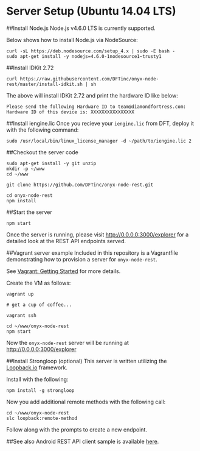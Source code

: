 # Server Setup (Ubuntu 14.04 LTS)

##Install Node.js
Node.js v4.6.0 LTS is currently supported.

Below shows how to install Node.js via NodeSource:
```
curl -sL https://deb.nodesource.com/setup_4.x | sudo -E bash -
sudo apt-get install -y nodejs=4.6.0-1nodesource1~trusty1
```

##Install IDKit 2.72
```
curl https://raw.githubusercontent.com/DFTinc/onyx-node-rest/master/install-idkit.sh | sh
```

The above will install IDKit 2.72 and print the hardware ID like below:
```
Please send the following Hardware ID to team@diamondfortress.com:
Hardware ID of this device is: XXXXXXXXXXXXXXXX
```

##Install iengine.lic
Once you recieve your `iengine.lic` from DFT, deploy it with the following command:
```
sudo /usr/local/bin/linux_license_manager -d ~/path/to/iengine.lic 2
```

##Checkout the server code
```
sudo apt-get install -y git unzip
mkdir -p ~/www
cd ~/www

git clone https://github.com/DFTinc/onyx-node-rest.git

cd onyx-node-rest
npm install
```

##Start the server
```
npm start
```

Once the server is running, please visit http://0.0.0.0:3000/explorer for
a detailed look at the REST API endpoints served.

##Vagrant server example
Included in this repository is a Vagrantfile demonstrating how to provision a server for `onyx-node-rest`.

See [Vagrant: Getting Started](https://www.vagrantup.com/docs/getting-started/) for more details.

Create the VM as follows:
```
vagrant up

# get a cup of coffee...

vagrant ssh

cd ~/www/onyx-node-rest
npm start
```

Now the `onyx-node-rest` server will be running at http://0.0.0.0:3000/explorer

##Install Strongloop (optional)
This server is written utilizing the [Loopback.io](https://loopback.io/) framework.

Install with the following:
```
npm install -g strongloop
```

Now you add additional remote methods with the following call:
```
cd ~/www/onyx-node-rest
slc loopback:remote-method
```

Follow along with the prompts to create a new endpoint.

##See also
Android REST API client sample is available [here](https://github.com/DFTinc/onyx-demo-rest-client).
